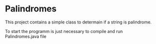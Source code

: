 # Palindromes
This project contains a simple class to determain if a string is palindrome.

To start the programm is just necessary to compile and run Palindromes.java file 
